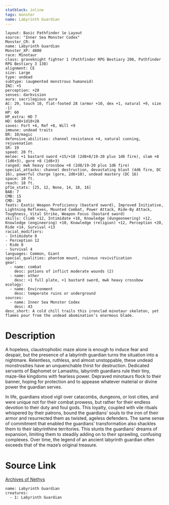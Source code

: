 ```yaml
---
statblock: inline
tags: monster
name: Labyrinth Guardian
---
```

```statblock
layout: Basic Pathfinder 1e Layout
source: "Inner Sea Monster Codex"
Monster_CR: 8
name: Labyrinth Guardian
Monster_XP: 4800
race: Minotaur
class: graveknight fighter 1 (Pathfinder RPG Bestiary 206, Pathfinder RPG Bestiary 3 138)
alignment: CE
size: Large
type: undead
subtype: (augmented monstrous humanoid)
INI: +5
perception: +20
senses: darkvision
aura: sacrilegious aura
AC: 29, touch 10, flat-footed 28 (armor +10, dex +1, natural +9, size -1)
HP: 60
HP_extra: HD 7
HD: 6d8+1d10+28
saves: Fort +4, Ref +8, Will +9
immune: undead traits
DR: 10/magic
defensive_abilities: channel resistance +4, natural cunning, rejuvenation
SR: 19
speed: 20 ft.
melee: +1 bastard sword +15/+10 (2d8+8/19-20 plus 1d6 fire), slam +8 (1d6+3), gore +8 (1d6+3)
ranged: mwk heavy crossbow +8 (2d8/19-20 plus 1d6 fire)
special_attacks: channel destruction, devastating blast (4d6 fire, DC 16), powerful charge (gore, 2d6+10), undead mastery (DC 16)
space: 10 ft.
reach: 10 ft.
pf1e_stats: [25, 12, None, 14, 18, 16]
BAB: 7
CMB: 15
CMD: 26
feats: Exotic Weapon Proficiency (bastard sword), Improved Initiative, Lightning Reflexes, Mounted Combat, Power Attack, Ride-By Attack, Toughness, Vital Strike, Weapon Focus (bastard sword)
skills: Climb +12, Intimidate +18, Knowledge (dungeoneering) +12, Knowledge (engineering) +10, Knowledge (religion) +12, Perception +20, Ride +14, Survival +13
racial_modifiers:
- Intimidate 8
- Perception 12
- Ride 8
- Survival 4
languages: Common, Giant
special_qualities: phantom mount, ruinous revivification
gear:
  - name: combat
    desc: potions of inflict moderate wounds (2)
  - name: other
    desc: +1 full plate, +1 bastard sword, mwk heavy crossbow
ecology:
  - name: Environment
    desc: temperate ruins or underground
sources:
  - name: Inner Sea Monster Codex
    desc: 43
desc_short: A cold chill trails this ironclad minotaur skeleton, yet flames pour from the undead abomination’s enormous blade.
```
# Description
A hopeless, claustrophobic maze alone is enough to induce fear and despair, but the presence of a labyrinth guardian turns the situation into a nightmare. Relentless, ruthless, and almost unstoppable, these undead monstrosities have an unquenchable thirst for destruction. Dedicated servants of Baphomet or Lamashtu, labyrinth guardians rule their tiny, maze-like kingdoms with fearless power. Depraved minotaurs flock to their banner, hoping for protection and to appease whatever material or divine power the guardian serves.

In life, guardians stood vigil over catacombs, dungeons, or lost cities, and were unique not for their combat prowess, but rather for their endless devotion to their duty and foul gods. This loyalty, coupled with vile rituals whispered by their patrons, bound the guardians’ souls to the iron of their armor and resurrected them as twisted, ageless defenders. The same sense of commitment that enabled the guardians’ transformation also shackles them to their labyrinthine territories. This stunts the guardians’ dreams of expansion, limiting them to steadily adding on to their sprawling, confusing complexes. Over time, the legend of an ancient labyrinth guardian often exceeds that of the maze’s original treasure.
# Source Link
[Archives of Nethys](https://aonprd.com/MonsterDisplay.aspx?ItemName=Labyrinth%20Guardian)
```encounter-table
name: Labyrinth Guardian
creatures:
  - 1: Labyrinth Guardian
```
